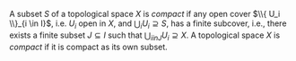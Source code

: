 A subset $S$ of a topological space $X$ is *compact* if any open cover $\\{ U_i \\}_{i \in I}$, i.e. $U_i$ open in $X$, and $\bigcup_i U_i \supseteq S$, has a finite subcover, i.e., there exists a finite subset $J \subseteq I$ such that $\bigcup_{i in J} U_i \supseteq X$. A topological space $X$ is *compact* if it is compact as its own subset.
